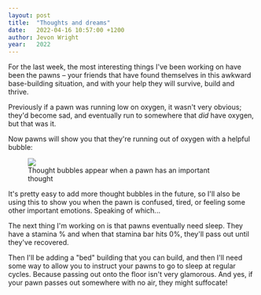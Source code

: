 ```yaml
---
layout: post
title:  "Thoughts and dreams"
date:   2022-04-16 10:57:00 +1200
author: Jevon Wright
year:   2022
---
```


For the last week, the most interesting things I've been working on have been the pawns –
your friends that have found themselves in this awkward base-building situation,
and with your help they will survive, build and thrive.

Previously if a pawn was running low on oxygen, it wasn't very obvious; they'd
become sad, and eventually run to somewhere that _did_ have oxygen, but that was it.

Now pawns will show you that they're running out of oxygen with a helpful bubble:

<figure class="image">
  <a href="/assets/screenshots/2022-04-16-pawn-thoughts.gif"><img src="/assets/screenshots/2022-04-16-pawn-thoughts.gif"></a>
  <figcaption>Thought bubbles appear when a pawn has an important thought</figcaption>
</figure>

It's pretty easy to add more thought bubbles in the future, so I'll also be using this
to show you when the pawn is confused, tired, or feeling some other important emotions.
Speaking of which...

The next thing I'm working on is that pawns eventually need sleep. They have a stamina % and when
that stamina bar hits 0%, they'll pass out until they've recovered.

Then I'll be adding a "bed" building that you can build, and then I'll need some way to
allow you to instruct your pawns to go to sleep at regular cycles. Because passing out onto the floor
isn't very glamorous. And yes, if your pawn passes out somewhere with no air, they might suffocate!
